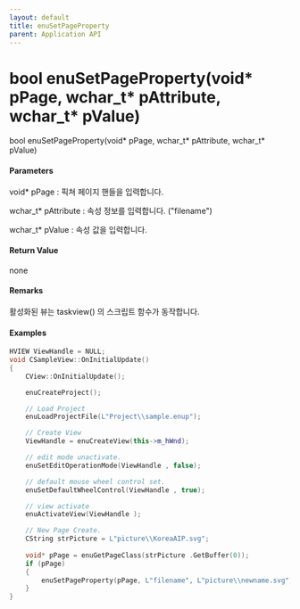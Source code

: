 ```yaml
---
layout: default
title: enuSetPageProperty
parent: Application API
---
```

# bool enuSetPageProperty\(void\* pPage, wchar\_t\* pAttribute, wchar\_t\* pValue\)

bool enuSetPageProperty\(void\* pPage, wchar\_t\* pAttribute, wchar\_t\* pValue\)

#### Parameters

void\* pPage : 픽쳐 페이지 핸들을 입력합니다.

wchar\_t\* pAttribute : 속성 정보를 입력합니다. \("filename"\)

wchar\_t\* pValue : 속성 값을 입력합니다.



#### Return Value

none

#### Remarks

활성화된 뷰는 taskview\(\) 의 스크립트 함수가 동작합니다.

#### Examples

```cpp
HVIEW ViewHandle = NULL; 
void CSampleView::OnInitialUpdate() 
{ 
    CView::OnInitialUpdate(); 

    enuCreateProject(); 

    // Load Project
    enuLoadProjectFile(L"Project\\sample.enup"); 

    // Create View
    ViewHandle = enuCreateView(this->m_hWnd); 

    // edit mode unactivate.
    enuSetEditOperationMode(ViewHandle , false);

    // default mouse wheel control set.
    enuSetDefaultWheelControl(ViewHandle , true);

    // view activate
    enuActivateView(ViewHandle );

    // New Page Create. 
    CString strPicture = L"picture\\KoreaAIP.svg"; 
    
    void* pPage = enuGetPageClass(strPicture .GetBuffer(0));
    if (pPage)
    {
        enuSetPageProperty(pPage, L"filename", L"picture\\newname.svg");
    }
}
```



